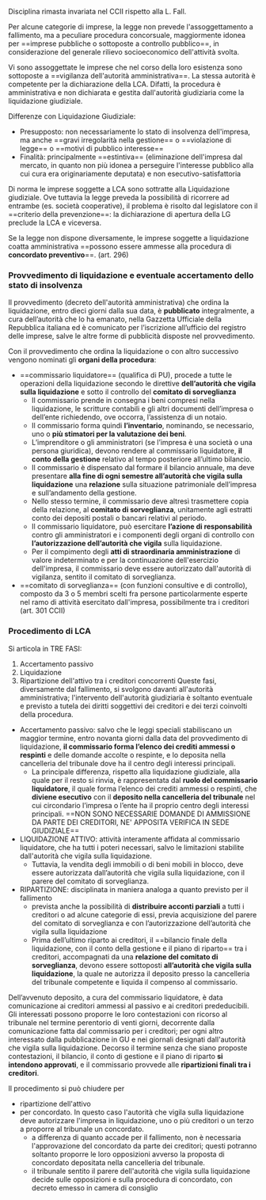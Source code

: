 Disciplina rimasta invariata nel CCII rispetto alla L. Fall.

Per alcune categorie di imprese, la legge non prevede l'assoggettamento a fallimento, ma a peculiare procedura concorsuale, maggiormente idonea per ==imprese pubbliche o sottoposte a controllo pubblico==, in considerazione del generale rilievo socioeconomico dell'attività svolta.

Vi sono assoggettate le imprese che nel corso della loro esistenza sono sottoposte a ==vigilanza dell'autorità amministrativa==.
La stessa autorità è competente per la dichiarazione della LCA. Difatti, la procedura è amministrativa e non dichiarata e gestita dall'autorità giudiziaria come la liquidazione giudiziale.

Differenze con Liquidazione Giudiziale:
- Presupposto: non necessariamente lo stato di insolvenza dell'impresa, ma anche ==gravi irregolarità nella gestione== o ==violazione di legge== o ==motivi di pubblico interesse== 
- Finalità: principalmente ==estintiva== (eliminazione dell'impresa dal mercato, in quanto non più idonea a perseguire l'interesse pubblico alla cui cura era originariamente deputata) e non esecutivo-satisfattoria

Di norma le imprese soggette a LCA sono sottratte alla Liquidazione giudiziale. Ove tuttavia la legge preveda la possibilità di ricorrere ad entrambe (es. società cooperative), il problema è risolto dal legislatore con il ==criterio della prevenzione==: la dichiarazione di apertura della LG preclude la LCA e viceversa.

Se la legge non dispone diversamente, le imprese soggette a liquidazione coatta amministrativa ==possono essere ammesse alla procedura di **concordato preventivo**==. (art. 296)


### Provvedimento di liquidazione e eventuale accertamento dello stato di insolvenza
Il provvedimento (decreto dell'autorità amministrativa) che ordina la liquidazione, entro dieci giorni dalla sua data, è **pubblicato** integralmente, a cura dell’autorità che lo ha emanato, nella Gazzetta Ufficiale della Repubblica italiana ed è comunicato per l’iscrizione all’ufficio del registro delle imprese, salve le altre forme di pubblicità disposte nel provvedimento.

Con il provvedimento che ordina la liquidazione o con altro successivo vengono nominati gli **organi della procedura**:
- ==commissario liquidatore== (qualifica di PU), procede a tutte le operazioni della liquidazione secondo le direttive **dell’autorità che vigila sulla liquidazione** e sotto il controllo del **comitato di sorveglianza**
	- Il commissario prende in consegna i beni compresi nella liquidazione, le scritture contabili e gli altri documenti dell’impresa o dell’ente richiedendo, ove occorra, l’assistenza di un notaio.
	- Il commissario forma quindi **l’inventario**, nominando, se necessario, uno o **più stimatori per la valutazione dei beni**.
	- L’imprenditore o gli amministratori (se l’impresa è una società o una persona giuridica), devono rendere al commissario liquidatore, **il conto della gestione** relativo al tempo posteriore all’ultimo bilancio.
	- Il commissario è dispensato dal formare il bilancio annuale, ma deve presentare **alla fine di ogni semestre all’autorità che vigila sulla liquidazione** una **relazione** sulla situazione patrimoniale dell’impresa e sull’andamento della gestione.
	- Nello stesso termine, il commissario deve altresì trasmettere copia della relazione, al **comitato di sorveglianza**, unitamente agli estratti conto dei depositi postali o bancari relativi al periodo.
	- Il commissario liquidatore, può esercitare **l’azione di responsabilità** contro gli amministratori e i componenti degli organi di controllo con **l’autorizzazione dell’autorità che vigila** sulla liquidazione.
	- Per il compimento degli **atti di straordinaria amministrazione** di valore indeterminato e per la continuazione dell'esercizio dell'impresa, il commissario deve essere autorizzato dall'autorità di vigilanza, sentito il comitato di sorveglianza.
- ==comitato di sorveglianza== (con funzioni consultive e di controllo), composto da 3 o 5 membri scelti fra persone particolarmente esperte nel ramo di attività esercitato dall'impresa, possibilmente tra i creditori (art. 301 CCII)

### Procedimento di LCA
Si articola in TRE FASI: 
1. Accertamento passivo
2. Liquidazione
3. Ripartizione dell'attivo tra i creditori concorrenti
Queste fasi, diversamente dal fallimento, si svolgono davanti all'autorità amministrativa; l'intervento dell'autorità giudiziaria è soltanto eventuale e previsto a tutela dei diritti soggettivi dei creditori e dei terzi coinvolti della procedura.


- Accertamento passivo: salvo che le leggi speciali stabiliscano un maggior termine, entro novanta giorni dalla data del provvedimento di liquidazione, **il commissario forma l’elenco dei crediti ammessi o respinti** e delle domande accolte o respinte, e lo deposita nella cancelleria del tribunale dove ha il centro degli interessi principali.
	- La principale differenza, rispetto alla liquidazione giudiziale, alla quale per il resto si rinvia, è rappresentata dal **ruolo del commissario liquidatore**, il quale forma l’elenco dei crediti ammessi o respinti, che **diviene esecutivo** con il **deposito nella cancelleria del tribunale** nel cui circondario l’impresa o l’ente ha il proprio centro degli interessi principali. ==NON SONO NECESSARIE DOMANDE DI AMMISSIONE DA PARTE DEI CREDITORI, NE' APPOSITA VERIFICA IN SEDE GIUDIZIALE==
- LIQUIDAZIONE ATTIVO: attività interamente affidata al commissario liquidatore, che ha tutti i poteri necessari, salvo le limitazioni stabilite dall'autorità che vigila sulla liquidazione.
	- Tuttavia, la vendita degli immobili o di beni mobili in blocco, deve essere autorizzata dall’autorità che vigila sulla liquidazione, con il parere del comitato di sorveglianza.
- RIPARTIZIONE: disciplinata in maniera analoga a quanto previsto per il fallimento
	- prevista anche la possibilità di **distribuire acconti parziali** a tutti i creditori o ad alcune categorie di essi, previa acquisizione del parere del comitato di sorveglianza e con l’autorizzazione dell’autorità che vigila sulla liquidazione
	- Prima dell’ultimo riparto ai creditori, il ==bilancio finale della liquidazione, con il conto della gestione e il piano di riparto== tra i creditori, accompagnati da una **relazione del comitato di sorveglianza**, devono essere sottoposti **all’autorità che vigila sulla liquidazione**, la quale ne autorizza il deposito presso la cancelleria del tribunale competente e liquida il compenso al commissario.

Dell’avvenuto deposito, a cura del commissario liquidatore, è data comunicazione ai creditori ammessi al passivo e ai creditori prededucibili.
Gli interessati possono proporre le loro contestazioni con ricorso al tribunale nel termine perentorio di venti giorni, decorrente dalla comunicazione fatta dal commissario per i creditori; per ogni altro interessato dalla pubblicazione in GU e nei giornali designati dall'autorità che vigila sulla liquidazione.
Decorso il termine senza che siano proposte contestazioni, il bilancio, il conto di gestione e il piano di riparto **si intendono approvati**, e il commissario provvede alle **ripartizioni finali tra i creditori**.

Il procedimento si può chiudere per
- ripartizione dell'attivo
- per concordato. In questo caso l'autorità che vigila sulla liquidazione deve autorizzare l'impresa in liquidazione, uno o più creditori o un terzo a proporre al tribunale un concordato.
	- a differenza di quanto accade per il fallimento, non è necessaria l'approvazione del concordato da parte dei creditori; questi potranno soltanto proporre le loro opposizioni avverso la proposta di concordato depositata nella cancelleria del tribunale.
	- il tribunale sentito il parere dell'autorità che vigila sulla liquidazione decide sulle opposizioni e sulla procedura di concordato, con decreto emesso in camera di consiglio